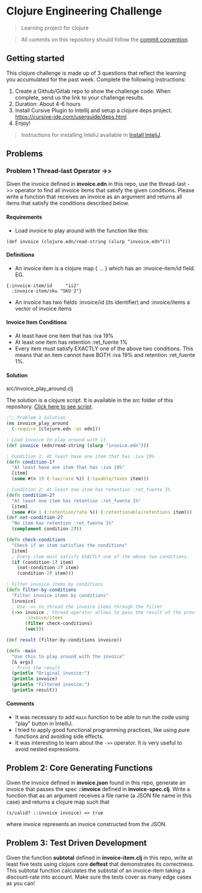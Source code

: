 # Clojure Engineering Challenge

> Learning project for clojure

> All commits on this repository should follow the [commit convention](doc/commit_convention.md).

## Getting started

This clojure challenge is made up of 3 questions that reflect the learning you accumulated for the past week. Complete the following instructions:

1. Create a Github/Gitlab repo to show the challenge code. When complete, send us the link to your challenge results.
2. Duration: About 4-6 hours
3. Install Cursive Plugin to Intellij and setup a clojure deps project. https://cursive-ide.com/userguide/deps.html
4. Enjoy!

> Instructions for installing InteliJ available in [Install InteliJ](doc/install_InteliJ.md).

## Problems
### Problem 1 Thread-last Operator ->>
Given the invoice defined in **invoice.edn** in this repo, use the thread-last ->> operator to find all invoice items that satisfy the given conditions. Please write a function that receives an invoice as an argument and returns all items that satisfy the conditions described below.
#### Requirements
- Load invoice to play around with the function like this:

```
(def invoice (clojure.edn/read-string (slurp "invoice.edn")))
```

#### Definitions
- An invoice item is a clojure map { … } which has an :invoice-item/id field. EG.

```
{:invoice-item/id     "ii2"  
  :invoice-item/sku "SKU 2"}
```

- An invoice has two fields :invoice/id (its identifier) and :invoice/items a vector of invoice items

#### Invoice Item Conditions
- At least have one item that has :iva 19%
- At least one item has retention :ret\_fuente 1%
- Every item must satisfy EXACTLY one of the above two conditions. This means that an item cannot have BOTH :iva 19% and retention :ret\_fuente 1%.

#### Solution

src/invoice_play_around.clj

The solution is a clojure script. It is available in the src folder of this repository.
[Click here to see script](src/invoice_play_around.clj).

```clojure
;^; Problem 1 Solution
(ns invoice_play_around
  (:require [clojure.edn :as edn]))

; Load invoice to play around with it
(def invoice (edn/read-string (slurp "invoice.edn")))

; Condition 1: At least have one item that has :iva 19%
(defn condition-1?
  "At least have one item that has :iva 19%"
  [item]
  (some #(= 19 (:tax/rate %)) (:taxable/taxes item)))

; Condition 2: At least one item has retention :ret_fuente 1%
(defn condition-2?
  "At least one item has retention :ret_fuente 1%"
  [item]
  (some #(= 1 (:retention/rate %)) (:retentionable/retentions item)))
(def not-condition-2?
  "No item has retention :ret_fuente 1%"
  (complement condition-2?))

(defn check-conditions
  "Check if an item satisfies the conditions"
  [item]
  ; Every item must satisfy EXACTLY one of the above two conditions.
  (if (condition-1? item)
    (not-condition-2? item)
    (condition-2? item)))

; Filter invoice items by conditions
(defn filter-by-conditions
  "Filter invoice items by conditions"
  [invoice]
  ; Use ->> to thread the invoice items through the filter
  (->> invoice ; thread operator allows to pass the result of the previous expression as the last argument of the next expression
       :invoice/items
       (filter check-conditions)
       (vec)))

(def result (filter-by-conditions invoice))

(defn -main
  "Use this to play around with the invoice"
  [& args]
  ; Print the result
  (println "Original invoice:")
  (println invoice)
  (println "Filtered invoice:")
  (println result))
```

#### Comments

- It was necessary to add `main` function to be able to run the code using "play" button in IntelliJ.
- I tried to apply good functional programming practices, like using pure functions and avoiding side effects.
- It was interesting to learn about the `->>` operator. It is very useful to avoid nested expressions.

## Problem 2: Core Generating Functions
Given the invoice defined in **invoice.json** found in this repo, generate an invoice that passes the spec **::invoice** defined in **invoice-spec.clj**. Write a function that as an argument receives a file name (a JSON file name in this case) and returns a clojure map such that

```
(s/valid? ::invoice invoice) => true 
```

where invoice represents an invoice constructed from the JSON.
## Problem 3: Test Driven Development
Given the function **subtotal** defined in **invoice-item.clj** in this repo, write at least five tests using clojure core **deftest** that demonstrates its correctness. This subtotal function calculates the subtotal of an invoice-item taking a discount-rate into account. Make sure the tests cover as many edge cases as you can!
